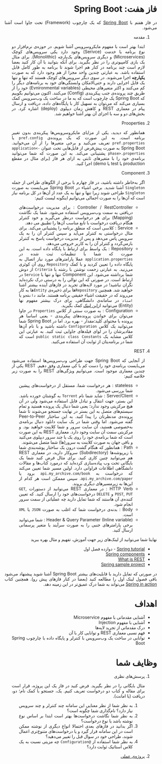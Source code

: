 <div dir="rtl" align="justify">

فاز هفت: Spring Boot
=====

در فاز هفتم با [Spring Boot](https://en.wikipedia.org/wiki/Spring_Framework) که یک چارچوب (Framework) تحت جاوا است آشنا می‌شود.
1. مقدمه
   
   ابتدا بهتر است با مفهوم مایکروسرویس آشنا شویم. در حوزه‌ی نرم‌افزار دو نوع برنامه یا خدمت (Serivce) وجود دارد یکی سرویس‌های کوچک (Microservices) و دیگری سرویس‌های یک‌پارچه (Monolithic). برای مثال یک بازی کامپیوتری را در نظر بگیرید. برای آنکه بتوانید با آن کار کنید بعضا لازم است چند برنامه در کنار هم اجرا شوند تا برنامه به طور کامل قابل استفاده باشد. به عبارتی چندین واحد مجزا از هم وجود دارد که به صورت **یکپارچه** اجرا می‌شوند. در سوی دیگر سرویس‌های کوچک هستند که تنها و تنها یک فایل اجرایی دارند و حتی‌الامکان وابستگی‌های خود به برنامه‌های دیگر را کم می‌کنند و اکثر متغیرهای محیطی (Evnironmental variables) خود را از طریق چند پرونده‌ی جنب پیکربندی (Config) می‌کنند.
   اکنون می‌توانیم بگوییم که Spring Boot یک چارچوب است که به ما در ساخت یک وب‌سرویس کمک بسیاری می‌کند که می‌توان به تسهیل کار با پایگاه‌های داده، دریافت و ارسال پیام در معماری REST و کاهش زمان دیپلوی (deploy) اشاره کرد. در بخش‌های دو و سه با اجزای آن بهتر آشنا خواهیم شد.
2. Prooperties
   
   همانطور که دیدید، یکی از مزایای مایکروسرویس‌ها پیکربندی بدون تغییر برنامه است. به این صورت که یک پرونده‌ی `pref.config` یا `pref.properties` تعریف می‌کنید و برخی متغیرها را از آن می‌خوانید. Spring Boot به صورت پیش‌فرض از فایل‌هایی تحت عنوان `application<-phase>.properties` پشتیبانی می‌کند. به این صورت که شما می‌توانید برنامه‌ی خود را با متغیرهای ثابتی به ازای هر فاز (برای مثال در مقطع production یا test یا demo) اجرا کنید.
3. Component
   
   اگر به‌خاطر داشته باشید، در فاز چهارم با برخی از الگوهای طراحی از جمله `Singleton` آشنا شدید. برخی اشیاء در Spring Boot می‌بایست به صورت `Singleton` طراحی شوند زیرا تنها و تنها به یک عدد از آن‌ها در کل برنامه نیاز است که آن‌ها را به صورت اجمالی می‌توانیم اینگونه لیست کنیم:
   - Controller / RestController : برای مدیریت درخواست‌های دریافتی به سمت وب‌سرویس استفاده می‌شود. شما یک نگاشت (Mapping) برای هر درخواست درنظر می‌گیرید و خود کنترلر هنگام دریافت درخواست با تابع مناسب آن‌ها را تطبیق می دهد.
   - Service : کلاسی است که منطق برنامه را پشتیبانی می‌کند. برای مثال درخواستی به کنترلر می‌آید و سپس کنترلر آن را به یک سرویس پاس می‌دهد و پس از مدیریت درخواست پاسخ به کنترلر بازمی‌گردد و کنترلر آن را به کاربر خروجی می‌دهد. 
   - Repository : یک واسط برای ارتباط با پایگاه داده است. به این صورت که شما با تنظیمات ثبت شده در `application.properties` عملا پارامترهای مورد نیاز اتصال به پایگاه داده را تعیین کردید و با کمک `Repository` روی آن کوئری می‌زنید. به عبارتی زحمت نوشتن با رشته یا `Criteria` از دوش شما برداشته می‌شود. این Component تنها و تنها با `Service` در ارتباط است. در صورتی که این توالی را به درستی درک نکرده‌اید نگران نباشید! در مورد لایه‌های تجرید در فازهای آینده بیشتر آشنا خواهید شد.
   همچنین `Repository`ها برای ذخیره‌ی `Entity`ها به کار می‌روند که در حقیقت اشیاء حقیقی برنامه هستند. مانند `دانشجو` یا `استاد` در سامانه‌ی دانشگاهی. برای درک بیشتر مفهوم نها (Entity) می‌توانید از[این لینک](https://www.baeldung.com/jpa-entities) کمک بگیرید.
   - Configuration : به صورت سنتی از کلاس `Properties` در جاوا می‌توان برای خواندن پرونده‌های پیکربندی - یعنی اساسا هر پرونده با محتوای کلید:مقدار - بهره برد. اما در Spring Boot شما می‌توانید یک کلاس `Configuration` داشته باشید و با نام آن‌ها مقادیرشان را در لوای فیلد‌های جاوایی ثبت کنید. به عبارتی این کلاس مشابه یک `public static class Constants` است که شما در برنامه‌یتان از ثوابت آن استفاده می‌کنید.
4. REST
   
   از آنجایی که Spring Boot جهت طراحی وب‌سرویس‌ها استفاده می‌شود می‌بایست برنامه‌ی خود را دست کم با کی معماری وفق دهیم. REST یکی از چندین معماری موجود است. می‌توانیم ویژگی‌های REST را به صورت زیر خلاصه کنیم:
   - stateless : هر درخواست شما، مستقل از درخواست‌های پیشین شما بررسی می‌شود.
   - Server/Client : شاید شما نام `Torrent` به گوشتان خورده باشد. این بستر، جهت انتقال و تبادل فایل استفاده می‌شود ولی در آن هیچ مرکزیتی وجود ندارد؛ یعنی شما دنبال یک پرونده هستید و تمام سیستم‌های متصل به این بستر در نهایت جستجو می‌شوند تا شما پرونده‌ی مدنظرتان را پیدا کنید. به این ساختار Peer-to-Peer گفته می‌شود. اما وقتی شما در یک سایت دانلود دنبال برنامه‌ی به‌خصوصی هستید، آن سایت سرور و شما کلاینت خواهید بود. و مرکزیتی سمت آن سایت وجود دارد. معماری REST به این صورت است که شما برنامه‌ی خود را روی یک یا چند سرور دیپلوی می‌کنید و باقی جهان به صورت کلاینت به سرور(ها) شما متصل می‌شوند.
   - Path : همانطور که هنگام گشت درون یک ساختار پوشه‌بندی شما با زیرپوشه‌ها (Subdirectory) سروکار دارید، در معماری REST هم می‌توانید چنین کاری کنید. برای مثال فرض کنید شما یک بایگانی تحت وب پیاده‌سازی کرده‌اید که درمورد کتاب‌ها و مقالات دانشگاهی اطلاعات فراوانی دارد. اولین مسیر شما تعیین می‌کند که درخواست به `api.my_archive.com/book` برود یا `api.my_archive.com/paper`. سپس مممکن است هر کدام از این‌ها به زیرمسیرهای دیگری بروند.
   - HTTP Verb : در معماری REST می‌توانید از دستورات `GET`, `POST`, `PUT` و `DELETE` درخواست‌های خود را ارسال کنید. که تعیین کننده‌ی آن هاستند که شما تمایل دارید چه عملیاتی از سمت سرور انجام شود.
   - Body : بدنه‌ی درخواست شما که اغلب به صورت `JSON` یا `XML` است.
   - Header & Query Parameter (Inline variable) : شما می‌توانید برخی پارامترهای جنبی را به صورت سرآیند یا متغیر پرسمانی ارسال کنید.
   
نهایتا شما می‌توانید از لینک‌های زیر جهت آموزش، تفهیم و مثال بهره ببرید
* [Spring tutorial](https://www.tutorialspoint.com/spring_boot/index.htm) - دوازده فصل اول
* [Spring components](https://medium.com/technology-hits/spring-boot-framework-and-its-components-2725cecf0e62)
* [What is REST](https://www.codecademy.com/articles/what-is-rest)
* [Spring sample project](https://spring.io/guides/gs/rest-service/)

در صورتی که تمایل دارید با قابلیت‌های بیشتر Spring Boot آشنا شوید پیشنهاد می‌شود باقی فصول لینک اول را مطالعه کنید (بعضا در کنار فازهای پیش رو).
همچنین کتاب [Spring in action](https://doc.lagout.org/programmation/Spring%20Boot%20in%20Action.pdf) می‌تواند به شما درک عمیق‌تر در این زمینه دهد.

اهداف
=====
* آشنایی مقدماتی با مفهوم Microservice
* آشنایی با مفهوم Injection
* درک مقدماتی از تجرید لایه‌ها
* فهم نسبی معماری REST و توانایی کار با آن
* توانایی در ساخت یک وب‌سرویس با کنترلر و پایگاه داده با چارچوب Spring Boot
 
وظایف شما
=========
1. پرسش‌های نظری

   مثال بایگانی را در نظر بگیرید. فرض کنید در فاز یک این پروژه، قرار است برای مقاله و کتاب دو درخواست تعریف کنیم. یک، جستجو با کمک نام؛ دو، دریافت (یا امانت).
   1. به نظر شما از نظر معنایی این سامانه چند کنترلر و چند سرویس نیاز دارد؟ نام‌گذاری شما چگونه است؟
   2. به نظر شما نگاشت درخواست‌ها بهتر است ابتدا بر اساس نوع نوشته باشد یا نوع درخواست؟
   3. اگر بدانید در فازهای بعدی احتمالا انواع دیگری از نوشته ممکن است در این سامانه قرار گیرد و یا درخواست‌های متنوع‌تری اعمال شوند، طراحی خود در سوال قبل را تغییر می‌دهید؟
   4. به نظر شما استفاده از `@Configuration` چه مزیتی نسبت به یک کلاس استاتیک ثوابت دارد؟
2. [پروژه‌ی عملی](07-SpringBoot-Project.md)
</div>